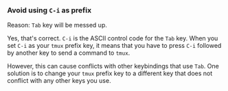 ### Avoid using `C-i` as prefix

Reason: `Tab` key will be messed up.

Yes, that's correct. `C-i` is the ASCII control code for the `Tab` key. When you set `C-i` as your `tmux` prefix key, it means that you have to press `C-i` followed by another key to send a command to `tmux`.

However, this can cause conflicts with other keybindings that use `Tab`. One solution is to change your `tmux` prefix key to a different key that does not conflict with any other keys you use.
